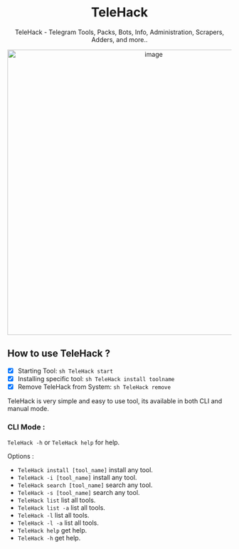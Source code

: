 <div align="center">

# TeleHack
TeleHack - Telegram Tools, Packs, Bots, Info, Administration, Scrapers, Adders, and more..

<img width="642" alt="image" src="https://user-images.githubusercontent.com/51442719/163094401-83d938c3-96a6-4e65-ac76-cdaa9b634c75.png">

</div>

  ## How to use TeleHack ?
-  [x] Starting Tool: `sh TeleHack start`
-  [x] Installing specific tool: `sh TeleHack install toolname`
-  [x] Remove TeleHack from System: `sh TeleHack remove`

TeleHack is very simple and easy to use tool, its available in both CLI and manual mode.

### CLI Mode :
`TeleHack -h` or `TeleHack help` for help.

Options :
- `TeleHack install [tool_name]` install any tool.
- `TeleHack -i [tool_name]` install any tool.
- `TeleHack search [tool_name]` search any tool.
- `TeleHack -s [tool_name]` search any tool.
- `TeleHack list` list all tools.
- `TeleHack list -a` list all tools.
- `TeleHack -l` list all tools.
- `TeleHack -l -a` list all tools.
- `TeleHack help` get help.
- `TeleHack -h` get help.
